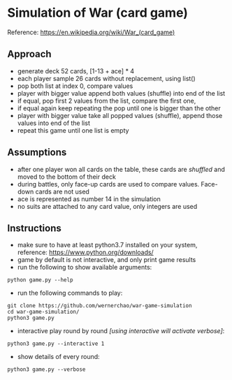 # Simulation of War (card game)
Reference:
https://en.wikipedia.org/wiki/War_(card_game)

## Approach
- generate deck 52 cards, [1-13 + ace] * 4
- each player sample 26 cards without replacement, using list()
- pop both list at index 0, compare values
- player with bigger value append both values (shuffle) into end of the list
- if equal, pop first 2 values from the list, compare the first one,
- if equal again keep repeating the pop until one is bigger than the other
- player with bigger value take all popped values (shuffle), append those values into end of the list
- repeat this game until one list is empty

## Assumptions
- after one player won all cards on the table, these cards are *shuffled* and moved to the bottom of their deck
- during battles, only face-up cards are used to compare values. Face-down cards are not used
- ace is represented as number 14 in the simulation
- no suits are attached to any card value, only integers are used

## Instructions
- make sure to have at least python3.7 installed on your system, reference: https://www.python.org/downloads/
- game by default is not interactive, and only print game results
- run the following to show available arguments:
```
python game.py --help
```

- run the following commands to play:
```
git clone https://github.com/wernerchao/war-game-simulation
cd war-game-simulation/
python3 game.py
```

- interactive play round by round *[using interactive will activate verbose]*:
```
python3 game.py --interactive 1
```

- show details of every round:
```
python3 game.py --verbose
```
